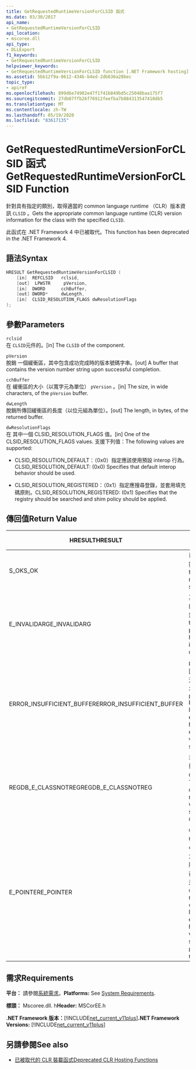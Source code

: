 ```yaml
---
title: GetRequestedRuntimeVersionForCLSID 函式
ms.date: 03/30/2017
api_name:
- GetRequestedRuntimeVersionForCLSID
api_location:
- mscoree.dll
api_type:
- DLLExport
f1_keywords:
- GetRequestedRuntimeVersionForCLSID
helpviewer_keywords:
- GetRequestedRuntimeVersionForCLSID function [.NET Framework hosting]
ms.assetid: 5bb12f9a-0612-434b-b4ed-2db636a20bec
topic_type:
- apiref
ms.openlocfilehash: 899d6e74902e47f1f41b849bd5c25048baa175f7
ms.sourcegitcommit: 27db07ffb26f76912feefba7b884313547410db5
ms.translationtype: MT
ms.contentlocale: zh-TW
ms.lasthandoff: 05/19/2020
ms.locfileid: "83617135"
---
```

# <a name="getrequestedruntimeversionforclsid-function"></a><span data-ttu-id="0d3bb-102">GetRequestedRuntimeVersionForCLSID 函式</span><span class="sxs-lookup"><span data-stu-id="0d3bb-102">GetRequestedRuntimeVersionForCLSID Function</span></span>
<span data-ttu-id="0d3bb-103">針對具有指定的類別，取得適當的 common language runtime （CLR）版本資訊 `CLSID` 。</span><span class="sxs-lookup"><span data-stu-id="0d3bb-103">Gets the appropriate common language runtime (CLR) version information for the class with the specified `CLSID`.</span></span>  
  
 <span data-ttu-id="0d3bb-104">此函式在 .NET Framework 4 中已被取代。</span><span class="sxs-lookup"><span data-stu-id="0d3bb-104">This function has been deprecated in the .NET Framework 4.</span></span>  
  
## <a name="syntax"></a><span data-ttu-id="0d3bb-105">語法</span><span class="sxs-lookup"><span data-stu-id="0d3bb-105">Syntax</span></span>  
  
```cpp  
HRESULT GetRequestedRuntimeVersionForCLSID (  
    [in]  REFCLSID   rclsid,
    [out]  LPWSTR     pVersion,
    [in]  DWORD      cchBuffer,
    [out] DWORD*     dwLength,
    [in]  CLSID_RESOLUTION_FLAGS dwResolutionFlags  
);  
```  
  
## <a name="parameters"></a><span data-ttu-id="0d3bb-106">參數</span><span class="sxs-lookup"><span data-stu-id="0d3bb-106">Parameters</span></span>  
 `rclsid`  
 <span data-ttu-id="0d3bb-107">在 `CLSID`元件的。</span><span class="sxs-lookup"><span data-stu-id="0d3bb-107">[in]  The `CLSID` of the component.</span></span>  
  
 `pVersion`  
 <span data-ttu-id="0d3bb-108">脫銷 一個緩衝區，其中包含成功完成時的版本號碼字串。</span><span class="sxs-lookup"><span data-stu-id="0d3bb-108">[out]  A buffer that contains the version number string upon successful completion.</span></span>  
  
 `cchBuffer`  
 <span data-ttu-id="0d3bb-109">在 緩衝區的大小（以寬字元為單位） `pVersion` 。</span><span class="sxs-lookup"><span data-stu-id="0d3bb-109">[in]  The size, in wide characters, of the `pVersion` buffer.</span></span>  
  
 `dwLength`  
 <span data-ttu-id="0d3bb-110">脫銷所傳回緩衝區的長度（以位元組為單位）。</span><span class="sxs-lookup"><span data-stu-id="0d3bb-110">[out] The length, in bytes, of the returned buffer.</span></span>  
  
 `dwResolutionFlags`  
 <span data-ttu-id="0d3bb-111">在 其中一個 CLSID_RESOLUTION_FLAGS 值。</span><span class="sxs-lookup"><span data-stu-id="0d3bb-111">[in]  One of the CLSID_RESOLUTION_FLAGS values.</span></span> <span data-ttu-id="0d3bb-112">支援下列值：</span><span class="sxs-lookup"><span data-stu-id="0d3bb-112">The following values are supported:</span></span>  
  
- <span data-ttu-id="0d3bb-113">CLSID_RESOLUTION_DEFAULT：（0x0）指定應該使用預設 interop 行為。</span><span class="sxs-lookup"><span data-stu-id="0d3bb-113">CLSID_RESOLUTION_DEFAULT: (0x0) Specifies that default interop behavior should be used.</span></span>  
  
- <span data-ttu-id="0d3bb-114">CLSID_RESOLUTION_REGISTERED：（0x1）指定應搜尋登錄，並套用填充碼原則。</span><span class="sxs-lookup"><span data-stu-id="0d3bb-114">CLSID_RESOLUTION_REGISTERED: (0x1) Specifies that the registry should be searched and shim policy should be applied.</span></span>  
  
## <a name="return-value"></a><span data-ttu-id="0d3bb-115">傳回值</span><span class="sxs-lookup"><span data-stu-id="0d3bb-115">Return Value</span></span>  
  
|<span data-ttu-id="0d3bb-116">HRESULT</span><span class="sxs-lookup"><span data-stu-id="0d3bb-116">HRESULT</span></span>|<span data-ttu-id="0d3bb-117">說明</span><span class="sxs-lookup"><span data-stu-id="0d3bb-117">Description</span></span>|  
|-------------|-----------------|  
|<span data-ttu-id="0d3bb-118">S_OK</span><span class="sxs-lookup"><span data-stu-id="0d3bb-118">S_OK</span></span>|<span data-ttu-id="0d3bb-119">已成功傳回函數。</span><span class="sxs-lookup"><span data-stu-id="0d3bb-119">The function returned successfully.</span></span>|  
|<span data-ttu-id="0d3bb-120">E_INVALIDARG</span><span class="sxs-lookup"><span data-stu-id="0d3bb-120">E_INVALIDARG</span></span>|<span data-ttu-id="0d3bb-121">其中一個參數的類型或格式無效。</span><span class="sxs-lookup"><span data-stu-id="0d3bb-121">One of the parameters has an invalid type or format.</span></span>|  
|<span data-ttu-id="0d3bb-122">ERROR_INSUFFICIENT_BUFFER</span><span class="sxs-lookup"><span data-stu-id="0d3bb-122">ERROR_INSUFFICIENT_BUFFER</span></span>|<span data-ttu-id="0d3bb-123">`pVersion`緩衝區不夠大，無法保存整個版本字串。</span><span class="sxs-lookup"><span data-stu-id="0d3bb-123">The `pVersion` buffer is not large enough to hold the entire version string.</span></span>|  
|<span data-ttu-id="0d3bb-124">REGDB_E_CLASSNOTREG</span><span class="sxs-lookup"><span data-stu-id="0d3bb-124">REGDB_E_CLASSNOTREG</span></span>|<span data-ttu-id="0d3bb-125">未向指定的註冊任何類別 `CLSID` 。</span><span class="sxs-lookup"><span data-stu-id="0d3bb-125">There is no class registered with the specified `CLSID`.</span></span>|  
|<span data-ttu-id="0d3bb-126">E_POINTER</span><span class="sxs-lookup"><span data-stu-id="0d3bb-126">E_POINTER</span></span>|<span data-ttu-id="0d3bb-127">`dwLength`是 null，或 `cchBuffer` 夠大而無法保存版本字串，但卻 `pVersion` 是 null。</span><span class="sxs-lookup"><span data-stu-id="0d3bb-127">`dwLength` is null, or `cchBuffer` is large enough to hold the version string, but `pVersion` is null.</span></span>|  
  
## <a name="requirements"></a><span data-ttu-id="0d3bb-128">需求</span><span class="sxs-lookup"><span data-stu-id="0d3bb-128">Requirements</span></span>  
 <span data-ttu-id="0d3bb-129">**平台：** 請參閱[系統需求](../../get-started/system-requirements.md)。</span><span class="sxs-lookup"><span data-stu-id="0d3bb-129">**Platforms:** See [System Requirements](../../get-started/system-requirements.md).</span></span>  
  
 <span data-ttu-id="0d3bb-130">**標頭：** Mscoree.dll. h</span><span class="sxs-lookup"><span data-stu-id="0d3bb-130">**Header:** MSCorEE.h</span></span>  
  
 <span data-ttu-id="0d3bb-131">**.NET Framework 版本：**[!INCLUDE[net_current_v11plus](../../../../includes/net-current-v11plus-md.md)]</span><span class="sxs-lookup"><span data-stu-id="0d3bb-131">**.NET Framework Versions:** [!INCLUDE[net_current_v11plus](../../../../includes/net-current-v11plus-md.md)]</span></span>  
  
## <a name="see-also"></a><span data-ttu-id="0d3bb-132">另請參閱</span><span class="sxs-lookup"><span data-stu-id="0d3bb-132">See also</span></span>

- [<span data-ttu-id="0d3bb-133">已被取代的 CLR 裝載函式</span><span class="sxs-lookup"><span data-stu-id="0d3bb-133">Deprecated CLR Hosting Functions</span></span>](deprecated-clr-hosting-functions.md)
